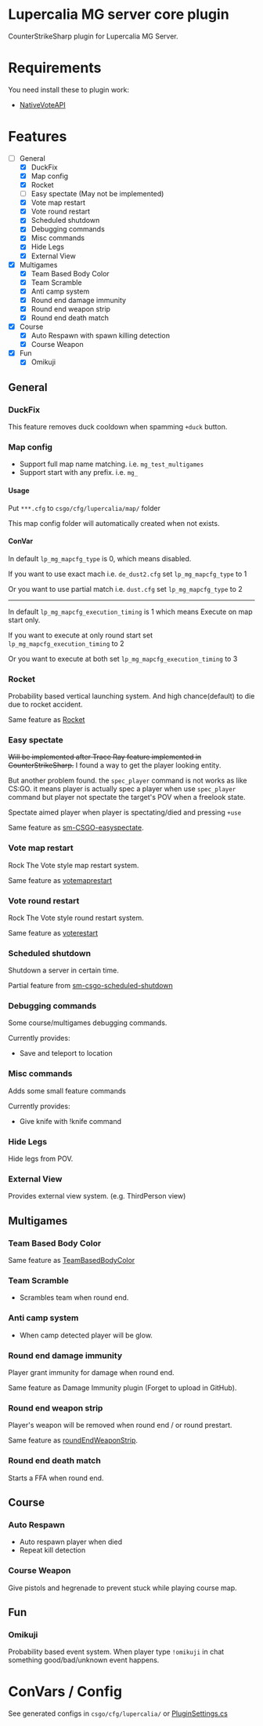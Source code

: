 # Lupercalia MG server core plugin

CounterStrikeSharp plugin for Lupercalia MG Server.

#  Requirements

You need install these to plugin work:
- [NativeVoteAPI](https://github.com/fltuna/NativeVoteAPI-CS2/releases/latest)


# Features


- [ ] General
  - [x] DuckFix
  - [x] Map config
  - [x] Rocket
  - [ ] Easy spectate (May not be implemented) 
  - [x] Vote map restart
  - [x] Vote round restart
  - [x] Scheduled shutdown
  - [x] Debugging commands
  - [x] Misc commands
  - [x] Hide Legs
  - [x] External View
- [x] Multigames
  - [x] Team Based Body Color
  - [x] Team Scramble
  - [x] Anti camp system
  - [x] Round end damage immunity 
  - [x] Round end weapon strip
  - [x] Round end death match
- [x] Course
  - [x] Auto Respawn with spawn killing detection
  - [x] Course Weapon
- [x] Fun
  - [x] Omikuji

## General

### DuckFix

This feature removes duck cooldown when spamming `+duck` button.

### Map config

- Support full map name matching. i.e. `mg_test_multigames`
- Support start with any prefix. i.e. `mg_`

#### Usage

Put `***.cfg` to `csgo/cfg/lupercalia/map/` folder

This map config folder will automatically created when not exists.

#### ConVar

In default `lp_mg_mapcfg_type` is 0, which means disabled.

If you want to use exact mach i.e. `de_dust2.cfg` set `lp_mg_mapcfg_type` to 1

Or you want to use partial match i.e. `dust.cfg` set `lp_mg_mapcfg_type` to 2

---

In default `lp_mg_mapcfg_execution_timing` is 1 which means Execute on map start only.

If you want to execute at only round start set `lp_mg_mapcfg_execution_timing` to 2

Or you want to execute at both set `lp_mg_mapcfg_execution_timing` to 3


### Rocket

Probability based vertical launching system. And high chance(default) to die due to rocket accident.

Same feature as [Rocket](https://github.com/faketuna/sm-csgo-rocket)

### Easy spectate

~~Will be implemented after Trace Ray feature implemented in CounterStrikeSharp.~~ I found a way to get the player looking entity.

But another problem found. the `spec_player` command is not works as like CS:GO. it means player is actually spec a player when use `spec_player` command but player not spectate the target's POV when a freelook state.

Spectate aimed player when player is spectating/died and pressing `+use`

Same feature as [sm-CSGO-easyspectate](https://github.com/faketuna/sm-CSGO-easyspectate). 

### Vote map restart

Rock The Vote style map restart system.

Same feature as [votemaprestart](https://github.com/faketuna/sm-CSGO-votemaprestart)

### Vote round restart

Rock The Vote style round restart system.

Same feature as [voterestart](https://github.com/faketuna/sm-CSGO-voterestart)

### Scheduled shutdown

Shutdown a server in certain time.

Partial feature from [sm-csgo-scheduled-shutdown](https://github.com/faketuna/sm-csgo-scheduled-shutdown)

### Debugging commands

Some course/multigames debugging commands.

Currently provides:

- Save and teleport to location

### Misc commands

Adds some small feature commands

Currently provides:

- Give knife with !knife command

### Hide Legs

Hide legs from POV.

### External View

Provides external view system. (e.g. ThirdPerson view)


## Multigames

### Team Based Body Color

Same feature as [TeamBasedBodyColor](https://github.com/faketuna/TeamBasedBodyColor)

### Team Scramble

- Scrambles team when round end.

### Anti camp system

- When camp detected player will be glow.

### Round end damage immunity

Player grant immunity for damage when round end.

Same feature as Damage Immunity plugin (Forget to upload in GitHub).

### Round end weapon strip

Player's weapon will be removed when round end / or round prestart.

Same feature as [roundEndWeaponStrip](https://github.com/faketuna/roundEndWeaponStrip).

### Round end death match

Starts a FFA when round end.

## Course

### Auto Respawn

- Auto respawn player when died
- Repeat kill detection

### Course Weapon

Give pistols and hegrenade to prevent stuck while playing course map.

## Fun

### Omikuji

Probability based event system. When player type `!omikuji` in chat something good/bad/unknown event happens.

# ConVars / Config

See generated configs in `csgo/cfg/lupercalia/` or [PluginSettings.cs](LupercaliaMGCore/PluginSettings.cs)
